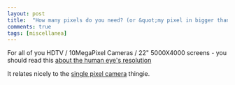 ```yaml
---
layout: post
title:  "How many pixels do you need? (or &quot;my pixel in bigger than yours&quot;)"
comments: true
tags: [miscellanea]
---
```



For all of you HDTV / 10MegaPixel Cameras / 22" 5000X4000 screens - you should read this [about the human eye's resolution](http://scienceblogs.com/cognitivedaily/2006/10/what_is_the_resolution_of_the.php)

It relates nicely to the [single pixel camera](http://physicsbuzz.blogspot.com/2006/10/single-pixel-camera.html) thingie.

